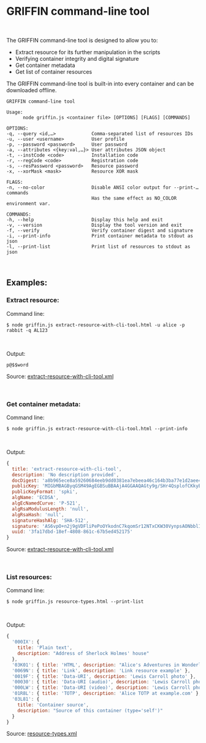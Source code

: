 # GRIFFIN command-line tool

<br>

The GRIFFIN command-line tool is designed to allow you to:
<ul>
	<li>Extract resource for its further manipulation in the scripts</li>
	<li>Verifying container integrity and digital signature</li>
	<li>Get container metadata</li>
	<li>Get list of container resources</li>
</ul>
The GRIFFIN command-line tool is built-in into every container and can be downloaded offline.

<br>

```text
GRIFFIN command-line tool                                                       
                                                                                
Usage:                                                                          
      node griffin.js <container file> [OPTIONS] [FLAGS] [COMMANDS]             
                                                                                
OPTIONS:                                                                        
-q, --query <id,…>             Comma-separated list of resources IDs            
-u, --user <username>          User profile                                     
-p, --password <password>      User password                                    
-a, --attributes <{key:val,…}> User attributes JSON object                      
-t, --instCode <code>          Installation code                                
-r, --regCode <code>           Registration code                                
-s, --resPassword <password>   Resource password                                
-x, --xorMask <mask>           Resource XOR mask                                
                                                                                
FLAGS:                                                                          
-n, --no-color                 Disable ANSI color output for --print-… commands 
                               Has the same effect as NO_COLOR environment var. 
                                                                                
COMMANDS:                                                                       
-h, --help                     Display this help and exit                       
-v, --version                  Display the tool version and exit                
-f, --verify                   Verify container digest and signature            
-i, --print-info               Print container metadata to stdout as json       
-l, --print-list               Print list of resources to stdout as json        
```

<br>

## Examples:

### Extract resource:

Command line:
```console
$ node griffin.js extract-resource-with-cli-tool.html -u alice -p rabbit -q AL123
```

<br>

Output:
```text
p@$$word
```

Source: <a href="https://github.com/griffin-container/griffin/blob/main/examples/xml/extract-resource-with-cli-tool.xml">extract-resource-with-cli-tool.xml</a>

<br>

### Get container metadata:

Command line:
```console
$ node griffin.js extract-resource-with-cli-tool.html --print-info
```

<br>

Output:
```javascript
{
  title: 'extract-resource-with-cli-tool',
  description: 'No description provided',
  docDigest: 'a8b965ece8a59260684eeb9dd0381ea7ebeea46c164b3ba77e1d2aee457a5bd4',
  publicKey: 'MIGbMBAGByqGSM49AgEGBSuBBAAjA4GGAAQAGty9g/SHr4QsplofCKkyBopWiIuuAXkbQqbMVJrVCbZ9vXAreSVia0hbk0ksQvh0Jdf7p8OsMvfX6CRMPvGiS9EAecA+ZSNubhjsFBiNx59ia1EZzfmJ8T9O0isCN0cjQdUVWPEm2Dc8jCsC+pGWmlJr0YgHSp33OUlK/L+Wz7PTwHY=',
  publicKeyFormat: 'spki',
  algName: 'ECDSA',
  algEcNamedCurve: 'P-521',
  algRsaModulusLength: 'null',
  algRsaHash: 'null',
  signatureHashAlg: 'SHA-512',
  signature: 'AS6vpO+n2j9gVDFliPePoOYkodnC7kqomSr12NTxCKW30VynpsAONbblI2pjQLGgPHqWmPU8TsnOnInJoAga6xv7Abbk3mdiPTg0FgRBE1lx+4hyUE6YVZ2J179XN3m805HH2R5s2FzVMJDqZowVsBoomDPvwJHJh80OmUtzhNJB7mt5',
  uuid: '3fa17dbd-18ef-4808-861c-67b5ed452175'
}
```

Source: <a href="https://github.com/griffin-container/griffin-container.github.io/blob/main/examples/xml/extract-resource-with-cli-tool.xml">extract-resource-with-cli-tool.xml</a>

<br>

### List resources:

Command line:
```console
$ node griffin.js resource-types.html --print-list
```

<br>

Output:
```javascript
{
  '000IX': {
    title: 'Plain text',
    description: "Address of Sherlock Holmes' house"
  },
  '03K01': { title: 'HTML', description: "Alice's Adventures in Wonderland" },
  '0069N': { title: 'Link', description: 'Link resource example' },
  '0019F': { title: 'Data-URI', description: 'Lewis Carroll photo' },
  '00030': { title: 'Data-URI (audio)', description: 'Lewis Carroll photo' },
  '000LW': { title: 'Data-URI (video)', description: 'Lewis Carroll photo' },
  '01R8L': { title: 'TOTP', description: 'Alice TOTP at example.com' },
  '03L81': {
    title: 'Container source',
    description: "Source of this container (type='self')"
  }
}
```

Source: <a href="https://github.com/griffin-container/griffin-container.github.io/blob/main/examples/xml/resource-types.xml">resource-types.xml</a>

<br><br>
